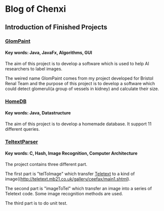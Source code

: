# Blog of Chenxi

## Introduction of Finished Projects

### [GlomPaint](https://github.com/ChenxiiGuo/javaProjects#introdution-of-glompaint)
#### Key words: Java, JavaFx, Algorithms, GUI
The aim of this project is to develop a software which is used to help AI researchers to label images.

The weired name GlomPaint comes from my project developed for Bristol Renal Team and the purpose of this project is to develop a software which could detect glomeruli(a group of vessels in kidney) and calculate their size.

### [HomeDB](https://github.com/ChenxiiGuo/javaProjects#introdution-of-homedb)
#### Key words: Java, Datastructure
The aim of this project is to develop a homemade database. It support 11 different queries.

### [TeltextParser](https://github.com/ChenxiiGuo/cProjects#introduction-of-teltextparser)
#### Key words: C, Hash, Image Recognition, Computer Architecture
The project contains three different part.

The first part is "telToImage" which transfer [Teletext](http://www.bbcbasic.co.uk/tccgen/manual/tcgen2.html) to a kind of image((http://teletext.mb21.co.uk/gallery/ceefax/main1.shtml).

The second part is "imageToTel" which transfer an image into a series of Teletext code. Some image recognition methods are used.

The third part is to do unit test.





